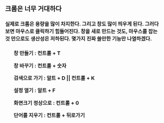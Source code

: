 <h2>크롬은 너무 거대하다</h2>
<h3>실제로 크롬은 용량을 많이 차지한다. 그리고 창도 많이 띄우게 된다. 그러다보면 마우스로 클릭하기 힘들어진다. 창을 새로 만드는 것도, 마우스를 잡는 것 만으로도 생산성은 저하된다. 몇가지 진짜 쓸만한 기능만 나열하겠다.</h3>
<h3>
<ol>창 만들기 : 컨트롤 + T
</ol>
<ol>창 바꾸기 : 컨트롤 + 숫자
</ol>
<ol>검색으로 가기 : 알트 + D || 컨트롤 + K
</ol>
<ol>설정 열기 : 알트 + F
</ol>
<ol>화면크기 정상으로 : 컨트롤 + 0
</ol>
<ol>단어를 지우기 : 컨트롤 + 뒤로가기
</ol>
</h3>